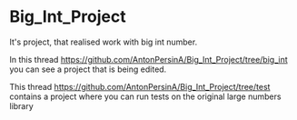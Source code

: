 # Big_Int_Project
It's project, that realised work with big int number.

In this thread https://github.com/AntonPersinA/Big_Int_Project/tree/big_int you can see a project that is being edited. 

This thread https://github.com/AntonPersinA/Big_Int_Project/tree/test contains a project where you can run tests on the original large numbers library
